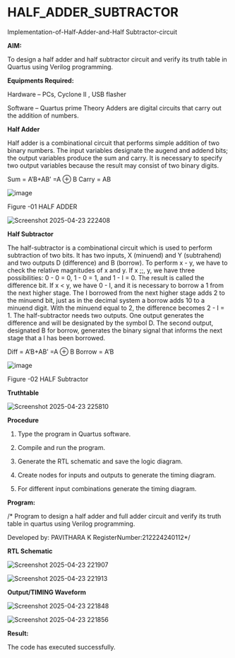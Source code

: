 # HALF_ADDER_SUBTRACTOR

Implementation-of-Half-Adder-and-Half Subtractor-circuit

**AIM:**

To design a half adder and half subtractor circuit and verify its truth table in Quartus using Verilog programming.

**Equipments Required:**

Hardware – PCs, Cyclone II , USB flasher 

Software – Quartus prime Theory Adders are digital circuits that carry out the addition of numbers.

**Half Adder**

Half adder is a combinational circuit that performs simple addition of two binary numbers. The input variables designate the augend and addend bits; the output variables produce the sum and carry. It is necessary to specify two output variables because the result may consist of two binary digits.

Sum = A’B+AB’ =A ⊕ B Carry = AB

![image](https://github.com/naavaneetha/HALF_ADDER_SUBTRACTOR/assets/154305477/bd4a0b2c-cdbc-4184-ab08-81578f121e1f)

Figure -01 HALF ADDER

![Screenshot 2025-04-23 222408](https://github.com/user-attachments/assets/ac04ed91-d273-46e1-a68a-bc7bc3f1e1af)


**Half Subtractor**

The half-subtractor is a combinational circuit which is used to perform subtraction of two bits. It has two inputs, X (minuend) and Y (subtrahend) and two outputs D (difference) and B (borrow). To perform x - y, we have to check the relative magnitudes of x and y. If x ;;, y, we have three possibilities: 0 - 0 = 0, 1 - 0 = 1, and 1 - I = 0. The result is called the difference bit. If x < y, we have 0 - I, and it is necessary to borrow a 1 from the next higher stage. The I borrowed from the next higher stage adds 2 to the minuend bit, just as in the decimal system a borrow adds 10 to a minuend digit. With the minuend equal to 2, the difference becomes 2 - I = 1. The half-subtractor needs two outputs. One output generates the difference and will be designated by the symbol D. The second output, designated B for borrow, generates the binary signal that informs the next stage that a I has been borrowed. 

Diff = A’B+AB’ =A ⊕ B
Borrow = A’B

 ![image](https://github.com/naavaneetha/HALF_ADDER_SUBTRACTOR/assets/154305477/d76b099c-513f-4e7c-843a-e2fd028a531a)

Figure -02 HALF Subtractor

**Truthtable**

![Screenshot 2025-04-23 225810](https://github.com/user-attachments/assets/d4339283-3e8d-4e8f-be58-cf2fa6f26b95)

**Procedure**

1.	Type the program in Quartus software.

2.	Compile and run the program.

3.	Generate the RTL schematic and save the logic diagram.

4.	Create nodes for inputs and outputs to generate the timing diagram.

5.	For different input combinations generate the timing diagram.


**Program:**

/* Program to design a half adder and full adder circuit and verify its truth table in quartus using Verilog programming.

Developed by: PAVITHARA K RegisterNumber:212224240112*/

**RTL Schematic**

![Screenshot 2025-04-23 221907](https://github.com/user-attachments/assets/1d0f86ac-2ad5-450a-8998-49683607d68a)

![Screenshot 2025-04-23 221913](https://github.com/user-attachments/assets/9d073085-fd1d-49f8-81ed-dc6d0dcf9fe0)

**Output/TIMING Waveform**

![Screenshot 2025-04-23 221848](https://github.com/user-attachments/assets/b0e2bc6d-3745-44ee-99e9-7a01809ecf78)

![Screenshot 2025-04-23 221856](https://github.com/user-attachments/assets/d871bc08-2568-4116-bdee-45aa4918fcc1)

**Result:**

The code has executed successfully.
